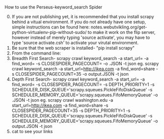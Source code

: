 How to use the Perseus-keyword_search Spider

0.  If you are not publishing yet, it is recommended that you install scrapy behind a vitual environment. If you do not already have one setup, simple instructions can be found here: notes.webutvikling.org/get-python-virtualenv-pip-without-sudo/ to make it work on the flip server, however instead of merely typing 'source activate', you may have to type 'source activate.csh' to activate your virutal environment.
1.  Be sure that the web scraper is installed- "pip install scrapy"
2.  From the command line: 
3.  Breadth First Search-
scrapy crawl keyword_search -a start_url=<url> -a find_word=<target-word> -s CLOSESPIDER_PAGECOUNT=<max pages> -o <filename>.JSON -t json
		eg. scrapy crawl keyword_search -a start_url=http://ikea.com -a find_word=share -s CLOSESPIDER_PAGECOUNT=35 -o output.JSON -t json
4.  Depth First Search-
scrapy crawl keyword_search -a start_url=<url> -a find_word=<target-word> -s CLOSESPIDER_PAGECOUNT=<max pages> -s DEPTH_PRIORITY=1 -s SCHEDULER_DISK_QUEUE='scrapy.squeues.PickleFifoDiskQueue' -s SCHEDULER_MEMORY_QUEUE='scrapy.squeues.FifoMemoryQueue' -o <filename>.JSON -t json
eg. scrapy crawl washington.edu -a start_url=http://ikea.com -a find_word=share -s CLOSESPIDER_PAGECOUNT=35 -s DEPTH_PRIORITY=1 -s SCHEDULER_DISK_QUEUE='scrapy.squeues.PickleFifoDiskQueue' -s SCHEDULER_MEMORY_QUEUE='scrapy.squeues.FifoMemoryQueue' -o output.JSON -t json
5.  cat <output file> to see your links		
